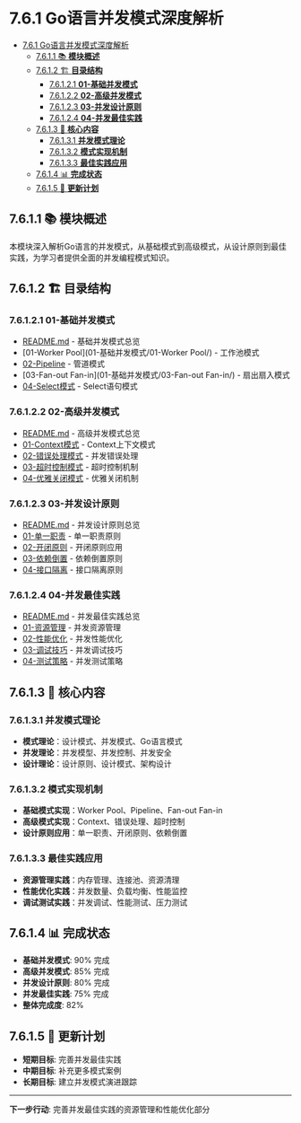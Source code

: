 # 7.6.1 Go语言并发模式深度解析

<!-- TOC START -->
- [7.6.1 Go语言并发模式深度解析](#761-go语言并发模式深度解析)
  - [7.6.1.1 📚 **模块概述**](#7611--模块概述)
  - [7.6.1.2 🏗️ **目录结构**](#7612-️-目录结构)
    - [7.6.1.2.1 **01-基础并发模式**](#76121-01-基础并发模式)
    - [7.6.1.2.2 **02-高级并发模式**](#76122-02-高级并发模式)
    - [7.6.1.2.3 **03-并发设计原则**](#76123-03-并发设计原则)
    - [7.6.1.2.4 **04-并发最佳实践**](#76124-04-并发最佳实践)
  - [7.6.1.3 🎯 **核心内容**](#7613--核心内容)
    - [7.6.1.3.1 **并发模式理论**](#76131-并发模式理论)
    - [7.6.1.3.2 **模式实现机制**](#76132-模式实现机制)
    - [7.6.1.3.3 **最佳实践应用**](#76133-最佳实践应用)
  - [7.6.1.4 📊 **完成状态**](#7614--完成状态)
  - [7.6.1.5 🔄 **更新计划**](#7615--更新计划)
<!-- TOC END -->

## 7.6.1.1 📚 **模块概述**

本模块深入解析Go语言的并发模式，从基础模式到高级模式，从设计原则到最佳实践，为学习者提供全面的并发编程模式知识。

## 7.6.1.2 🏗️ **目录结构**

### 7.6.1.2.1 **01-基础并发模式**

- [README.md](01-基础并发模式/README.md) - 基础并发模式总览
- [01-Worker Pool](01-基础并发模式/01-Worker Pool/) - 工作池模式
- [02-Pipeline](01-基础并发模式/02-Pipeline/) - 管道模式
- [03-Fan-out Fan-in](01-基础并发模式/03-Fan-out Fan-in/) - 扇出扇入模式
- [04-Select模式](01-基础并发模式/04-Select模式/) - Select语句模式

### 7.6.1.2.2 **02-高级并发模式**

- [README.md](02-高级并发模式/README.md) - 高级并发模式总览
- [01-Context模式](02-高级并发模式/01-Context模式/) - Context上下文模式
- [02-错误处理模式](02-高级并发模式/02-错误处理模式/) - 并发错误处理
- [03-超时控制模式](02-高级并发模式/03-超时控制模式/) - 超时控制机制
- [04-优雅关闭模式](02-高级并发模式/04-优雅关闭模式/) - 优雅关闭机制

### 7.6.1.2.3 **03-并发设计原则**

- [README.md](03-并发设计原则/README.md) - 并发设计原则总览
- [01-单一职责](03-并发设计原则/01-单一职责/) - 单一职责原则
- [02-开闭原则](03-并发设计原则/02-开闭原则/) - 开闭原则应用
- [03-依赖倒置](03-并发设计原则/03-依赖倒置/) - 依赖倒置原则
- [04-接口隔离](03-并发设计原则/04-接口隔离/) - 接口隔离原则

### 7.6.1.2.4 **04-并发最佳实践**

- [README.md](04-并发最佳实践/README.md) - 并发最佳实践总览
- [01-资源管理](04-并发最佳实践/01-资源管理/) - 并发资源管理
- [02-性能优化](04-并发最佳实践/02-性能优化/) - 并发性能优化
- [03-调试技巧](04-并发最佳实践/03-调试技巧/) - 并发调试技巧
- [04-测试策略](04-并发最佳实践/04-测试策略/) - 并发测试策略

## 7.6.1.3 🎯 **核心内容**

### 7.6.1.3.1 **并发模式理论**

- **模式理论**：设计模式、并发模式、Go语言模式
- **并发理论**：并发模型、并发控制、并发安全
- **设计理论**：设计原则、设计模式、架构设计

### 7.6.1.3.2 **模式实现机制**

- **基础模式实现**：Worker Pool、Pipeline、Fan-out Fan-in
- **高级模式实现**：Context、错误处理、超时控制
- **设计原则应用**：单一职责、开闭原则、依赖倒置

### 7.6.1.3.3 **最佳实践应用**

- **资源管理实践**：内存管理、连接池、资源清理
- **性能优化实践**：并发数量、负载均衡、性能监控
- **调试测试实践**：并发调试、性能测试、压力测试

## 7.6.1.4 📊 **完成状态**

- **基础并发模式**: 90% 完成
- **高级并发模式**: 85% 完成
- **并发设计原则**: 80% 完成
- **并发最佳实践**: 75% 完成
- **整体完成度**: 82%

## 7.6.1.5 🔄 **更新计划**

- **短期目标**: 完善并发最佳实践
- **中期目标**: 补充更多模式案例
- **长期目标**: 建立并发模式演进跟踪

---

**下一步行动**: 完善并发最佳实践的资源管理和性能优化部分
